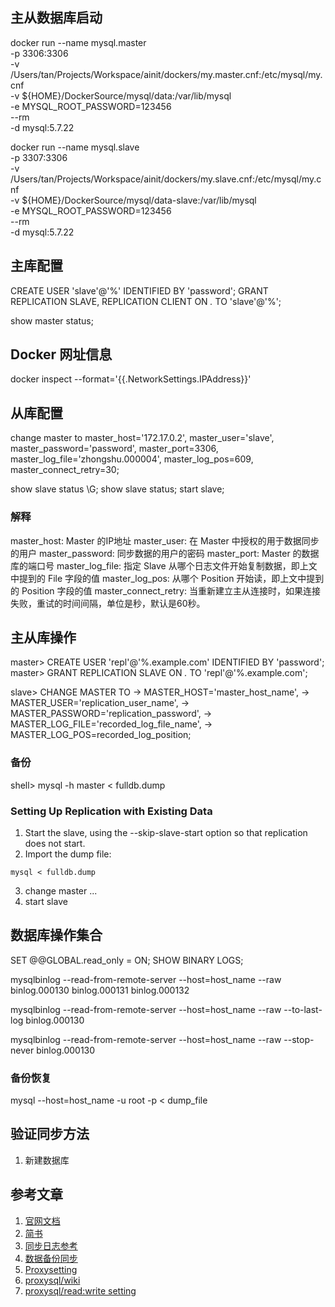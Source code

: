 ## 主从数据库启动
docker run --name mysql.master \
-p 3306:3306 \
-v /Users/tan/Projects/Workspace/ainit/dockers/my.master.cnf:/etc/mysql/my.cnf \
-v ${HOME}/DockerSource/mysql/data:/var/lib/mysql \
-e MYSQL_ROOT_PASSWORD=123456 \
--rm \
-d mysql:5.7.22

docker run --name mysql.slave \
-p 3307:3306 \
-v /Users/tan/Projects/Workspace/ainit/dockers/my.slave.cnf:/etc/mysql/my.cnf \
-v ${HOME}/DockerSource/mysql/data-slave:/var/lib/mysql \
-e MYSQL_ROOT_PASSWORD=123456 \
--rm \
-d mysql:5.7.22

## 主库配置
CREATE USER 'slave'@'%' IDENTIFIED BY 'password';
GRANT REPLICATION SLAVE, REPLICATION CLIENT ON *.* TO 'slave'@'%';  

show master status;

## Docker 网址信息
docker inspect --format='{{.NetworkSettings.IPAddress}}' 

## 从库配置
change master to master_host='172.17.0.2', master_user='slave', master_password='password', master_port=3306, master_log_file='zhongshu.000004', master_log_pos=609, master_connect_retry=30;  

show slave status \G;
show slave status;
start slave;

### 解释
master_host: Master 的IP地址
master_user: 在 Master 中授权的用于数据同步的用户
master_password: 同步数据的用户的密码
master_port: Master 的数据库的端口号
master_log_file: 指定 Slave 从哪个日志文件开始复制数据，即上文中提到的 File 字段的值
master_log_pos: 从哪个 Position 开始读，即上文中提到的 Position 字段的值
master_connect_retry: 当重新建立主从连接时，如果连接失败，重试的时间间隔，单位是秒，默认是60秒。


## 主从库操作
master> CREATE USER 'repl'@'%.example.com' IDENTIFIED BY 'password';
master> GRANT REPLICATION SLAVE ON *.* TO 'repl'@'%.example.com';

slave> CHANGE MASTER TO
    ->     MASTER_HOST='master_host_name',
    ->     MASTER_USER='replication_user_name',
    ->     MASTER_PASSWORD='replication_password',
    ->     MASTER_LOG_FILE='recorded_log_file_name',
    ->     MASTER_LOG_POS=recorded_log_position;

### 备份
shell> mysql -h master < fulldb.dump

### Setting Up Replication with Existing Data
1. Start the slave, using the --skip-slave-start option so that replication does not start.
2. Import the dump file:
```
mysql < fulldb.dump
```
3. change master ...
4. start slave


## 数据库操作集合
SET @@GLOBAL.read_only = ON;
SHOW BINARY LOGS;

mysqlbinlog --read-from-remote-server --host=host_name --raw
  binlog.000130 binlog.000131 binlog.000132

mysqlbinlog --read-from-remote-server --host=host_name --raw
  --to-last-log binlog.000130

mysqlbinlog --read-from-remote-server --host=host_name --raw
  --stop-never binlog.000130

### 备份恢复
mysql --host=host_name -u root -p < dump_file

## 验证同步方法
1. 新建数据库




## 参考文章
1. [官网文档](https://dev.mysql.com/doc/refman/5.7/en/replication-howto.html)
2. [简书](https://www.jianshu.com/p/ab20e835a73f)
3. [同步日志参考](https://dev.mysql.com/doc/refman/5.7/en/mysqlbinlog-backup.html)
4. [数据备份同步](https://dev.mysql.com/doc/refman/5.7/en/replication-snapshot-method.html)
5. [Proxysetting](https://github.com/sysown/proxysql/wiki/Configuring-ProxySQL)
6. [proxysql/wiki](https://github.com/sysown/proxysql/wiki)
7. [proxysql/read:write setting](https://github.com/sysown/proxysql/wiki/ProxySQL-Read-Write-Split-(HOWTO))
